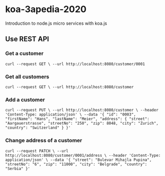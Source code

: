 # koa-3apedia-2020

Introduction to node.js micro services with koa.js 

## Use REST API
### Get a customer
`curl --request GET \
   --url http://localhost:8080/customer/0001`
   
### Get all customers
`curl --request GET \
   --url http://localhost:8080/customer`
   
### Add a customer  
`curl --request PUT \
   --url http://localhost:8080/customer \
   --header 'Content-Type: application/json' \
   --data '{
   "id": "0003",
   "firstName": "Hans",
   "lastName": "Meier",
   "address": {
     "street": "Aargauerstrasse",
     "streetNo": "250",
     "zip": 8048,
     "city": "Zurich",
     "country": "Switzerland"
   }
 }'`
 
 ### Change address of a customer
 `curl --request PATCH \
    --url http://localhost:8080/customer/0001/address \
    --header 'Content-Type: application/json' \
    --data '{
  	"street": "Bulevar Mihajla Pupina",
  	"streetNo": "6",
  	"zip": "11000",
  	"city": "Belgrade",
  	"country": "Serbia"
  }'`
  
  
